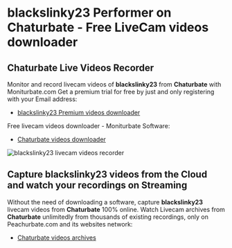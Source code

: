 # blackslinky23 Performer on Chaturbate - Free LiveCam videos downloader

## Chaturbate Live Videos Recorder

Monitor and record livecam videos of **blackslinky23** from **Chaturbate** with Moniturbate.com
Get a premium trial for free by just and only registering with your Email address:
* [blackslinky23 Premium videos downloader](https://moniturbate.com/request-demo-licence-key.html)

Free livecam videos downloader - Moniturbate Software:
* [Chaturbate videos downloader](https://moniturbate.com/moniturbate-download-software.html)

![blackslinky23 livecam videos recorder](https://peachurnet.com/templates/moniturbate-software.png)


## Capture blackslinky23 videos from the Cloud and watch your recordings on Streaming

Without the need of downloading a software, capture **blackslinky23** livecam videos from **Chaturbate** 100% online.
Watch Livecam archives from **Chaturbate** unlimitedly from thousands of existing recordings, only on Peachurbate.com and its websites network:
* [Chaturbate videos archives](https://peachurnet.com/)
